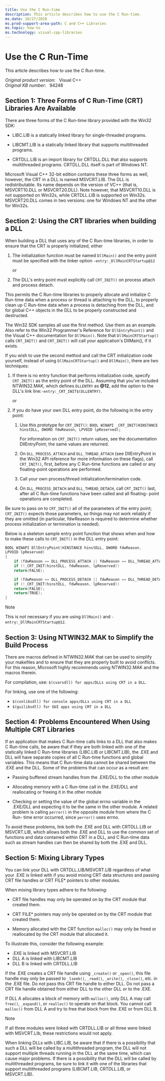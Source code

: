 ```yaml
---
title: Use the C Run-time
description: This article describes how to use the C Run-time.
ms.date: 10/27/2020
ms.prod-support-area-path: C and C++ Libraries
ms.topic: how-to
ms.technology: visual-cpp-libraries
---
```

# Use the C Run-Time

This article describes how to use the C Run-time.

_Original product version:_ &nbsp; Visual C++  
_Original KB number:_ &nbsp; 94248

## Section 1: Three Forms of C Run-Time (CRT) Libraries Are Available

There are three forms of the C Run-time library provided with the Win32 SDK:

- LIBC.LIB is a statically linked library for single-threaded programs.

- LIBCMT.LIB is a statically linked library that supports multithreaded programs.

- CRTDLL.LIB is an import library for CRTDLL.DLL that also supports multithreaded programs. CRTDLL.DLL itself is part of Windows NT.

Microsoft Visual C++ 32-bit edition contains these three forms as well, however, the CRT in a DLL is named MSVCRT.LIB. The DLL is redistributable. Its name depends on the version of VC++ (that is, MSVCRT10.DLL or MSVCRT20.DLL). Note however, that MSVCRT10.DLL is not supported on Win32s, while CRTDLL.LIB is supported on Win32s. MSVCRT20.DLL comes in two versions: one for Windows NT and the other for Win32s.

## Section 2: Using the CRT libraries when building a DLL

When building a DLL that uses any of the C Run-time libraries, in order to ensure that the CRT is properly initialized, either

1. The initialization function must be named `DllMain()` and the entry point must be specified with the linker option `-entry:_DllMainCRTStartup@12`

   or

2. The DLL's entry point must explicitly call `CRT_INIT()` on process attach and process detach.

This permits the C Run-time libraries to properly allocate and initialize C Run-time data when a process or thread is attaching to the DLL, to properly clean up C Run-time data when a process is detaching from the DLL, and for global C++ objects in the DLL to be properly constructed and destructed.

The Win32 SDK samples all use the first method. Use them as an example. Also refer to the Win32 Programmer's Reference for `DllEntryPoint()` and the Visual C++ documentation for `DllMain()`. Note that `DllMainCRTStartup()` calls `CRT_INIT()` and `CRT_INIT()` will call your application's DllMain(), if it exists.

If you wish to use the second method and call the CRT initialization code yourself, instead of using `DllMainCRTStartup()` and `DllMain()`, there are two techniques:

1. If there is no entry function that performs initialization code, specify `CRT_INIT()` as the entry point of the DLL. Assuming that you've included NTWIN32.MAK, which defines `DLLENTRY` as **@12**, add the option to the DLL's link line:`-entry:_CRT_INIT$(DLLENTRY)`.

   or

2. If you do have your own DLL entry point, do the following in the entry point:

    1. Use this prototype for `CRT_INIT()`: `BOOL WINAPI _CRT_INIT(HINSTANCE hinstDLL, DWORD fdwReason, LPVOID lpReserved);`

       For information on `CRT_INIT()` return values, see the documentation DllEntryPoint; the same values are returned.

    2. On `DLL_PROCESS_ATTACH` and `DLL_THREAD_ATTACH` (see DllEntryPoint in the Win32 API reference for more information on these flags), call `CRT_INIT()`, first, before any C Run-time functions are called or any floating-point operations are performed.

    3. Call your own process/thread initialization/termination code.

    4. On `DLL_PROCESS_DETACH` and `DLL_THREAD_DETACH`, call `CRT_INIT()` last, after all C Run-time functions have been called and all floating- point operations are completed.

Be sure to pass on to `CRT_INIT()` all of the parameters of the entry point; `CRT_INIT()` expects those parameters, so things may not work reliably if they are omitted (in particular, fdwReason is required to determine whether process initialization or termination is needed).

Below is a skeleton sample entry point function that shows when and how to make these calls to `CRT_INIT()` in the DLL entry point:

```cpp
BOOL WINAPI DllEntryPoint(HINSTANCE hinstDLL, DWORD fdwReason,
LPVOID lpReserved)
{
    if (fdwReason == DLL_PROCESS_ATTACH || fdwReason == DLL_THREAD_ATTACH)
    if (!_CRT_INIT(hinstDLL, fdwReason, lpReserved))
    return(FALSE);

    if (fdwReason == DLL_PROCESS_DETACH || fdwReason == DLL_THREAD_DETACH)
    if (!_CRT_INIT(hinstDLL, fdwReason, lpReserved))
    return(FALSE);
    return(TRUE);
}
```

> [!NOTE]
> This is not necessary if you are using `DllMain()` and `-entry:_DllMainCRTStartup@12`.

## Section 3: Using NTWIN32.MAK to Simplify the Build Process

There are macros defined in NTWIN32.MAK that can be used to simplify your makefiles and to ensure that they are properly built to avoid conflicts. For this reason, Microsoft highly recommends using NTWIN32.MAK and the macros therein.

For compilation, use: `$(cvarsdll) for apps/DLLs using CRT in a DLL`.

For linking, use one of the following:

- `$(conlibsdll) for console apps/DLLs using CRT in a DLL`
- `$(guilibsdll) for GUI apps using CRT in a DLL`

## Section 4: Problems Encountered When Using Multiple CRT Libraries

If an application that makes C Run-time calls links to a DLL that also makes C Run-time calls, be aware that if they are both linked with one of the statically linked C Run-time libraries (LIBC.LIB or LIBCMT.LIB), the .EXE and DLL will have separate copies of all C Run-time functions and global variables. This means that C Run-time data cannot be shared between the .EXE and the DLL. Some of the problems that can occur as a result are:

- Passing buffered stream handles from the .EXE/DLL to the other module

- Allocating memory with a C Run-time call in the .EXE/DLL and reallocating or freeing it in the other module

- Checking or setting the value of the global errno variable in the .EXE/DLL and expecting it to be the same in the other module. A related problem is calling `perror()` in the opposite module from where the C Run- time error occurred, since `perror()` uses errno.

To avoid these problems, link both the .EXE and DLL with CRTDLL.LIB or MSVCRT.LIB, which allows both the .EXE and DLL to use the common set of functions and data contained within CRT in a DLL, and C Run-time data such as stream handles can then be shared by both the .EXE and DLL.

## Section 5: Mixing Library Types

You can link your DLL with CRTDLL.LIB/MSVCRT.LIB regardless of what your .EXE is linked with if you avoid mixing CRT data structures and passing CRT file handles or CRT FILE* pointers to other modules.

When mixing library types adhere to the following:

- CRT file handles may only be operated on by the CRT module that created them.

- CRT FILE* pointers may only be operated on by the CRT module that created them.

- Memory allocated with the CRT function `malloc()` may only be freed or reallocated by the CRT module that allocated it.

To illustrate this, consider the following example:

- .EXE is linked with MSVCRT.LIB
- DLL A is linked with LIBCMT.LIB
- DLL B is linked with CRTDLL.LIB

If the .EXE creates a CRT file handle using `_create()` or `_open()`, this file handle may only be passed to `_lseek()`, `_read()`, `_write()`, `_close()`, etc. in the .EXE file. Do not pass this CRT file handle to either DLL. Do not pass a CRT file handle obtained from either DLL to the other DLL or to the .EXE.

If DLL A allocates a block of memory with `malloc()`, only DLL A may call `free()`, `_expand()`, or `realloc()` to operate on that block. You cannot call `malloc()` from DLL A and try to free that block from the .EXE or from DLL B.

> [!NOTE]
> If all three modules were linked with CRTDLL.LIB or all three were linked with MSVCRT.LIb, these restrictions would not apply.

When linking DLLs with LIBC.LIB, be aware that if there is a possibility that such a DLL will be called by a multithreaded program, the DLL will not support multiple threads running in the DLL at the same time, which can cause major problems. If there is a possibility that the DLL will be called by multithreaded programs, be sure to link it with one of the libraries that support multithreaded programs (LIBCMT.LIB, CRTDLL.LIB, or MSVCRT.LIB).
